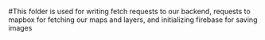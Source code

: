 #This folder is used for writing fetch requests to our backend, requests to mapbox for fetching our maps and layers, and initializing firebase for saving images
